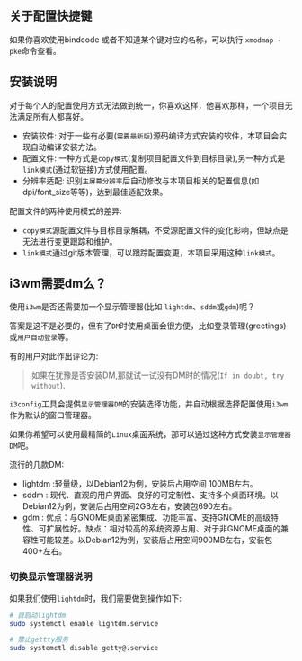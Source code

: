 
## 关于配置快捷键

如果你喜欢使用bindcode 或者不知道某个键对应的名称，可以执行 `xmodmap -pke`命令查看。

## 安装说明
对于每个人的配置使用方式无法做到统一，你喜欢这样，他喜欢那样，一个项目无法满足所有人都喜好。

- 安装软件: 对于一些有必要(`需要最新版`)源码编译方式安装的软件，本项目会实现自动编译安装方法。
- 配置文件: 一种方式是`copy模式`(复制项目配置文件到目标目录),另一种方式是`link模式`(通过软链接)方式使用配置。
- 分辨率适配: 识别`主屏幕分辨率`后自动修改与本项目相关的配置信息(如 dpi/font_size等等)，达到最佳适配效果。

配置文件的两种使用模式的差异:
- `copy模式`源配置文件与目标目录解耦，不受源配置文件的变化影响，但缺点是无法进行变更跟踪和维护。
- `link模式`通过git版本管理，可以跟踪配置变更，本项目采用这种`link模式`。

## i3wm需要dm么？

使用`i3wm`是否还需要加一个显示管理器(比如 `lightdm`、`sddm`或`gdm`)呢？

答案是这不是必要的，但有了`DM`时使用桌面会很方便，比如登录管理(greetings)或`用户自动登录`等。

有的用户对此作出评论为:
> 如果在犹豫是否安装DM,那就试一试没有DM时的情况(`If in doubt, try without`).


`i3config`工具会提供`显示管理器DM`的安装选择功能，并自动根据选择配置使用`i3wm`作为默认的窗口管理器。

如果你希望可以使用最精简的`Linux`桌面系统，那可以通过这种方式安装`显示管理器DM`吧。

流行的几款DM:
- lightdm :轻量级，以Debian12为例，安装后占用空间 100MB左右。
- sddm : 现代、直观的用户界面、良好的可定制性、支持多个桌面环境。以Debian12为例，安装后占用空间2GB左右，安装包690左右。
- gdm : 优点：与GNOME桌面紧密集成、功能丰富、支持GNOME的高级特性、可扩展性好。缺点：相对较高的系统资源占用、对于非GNOME桌面的兼容性可能较差。以Debian12为例，安装后占用空间900MB左右，安装包400+左右。


### 切换显示管理器说明

如果我们使用`lightdm`时，我们需要做到操作如下:
```sh
# 自启动lightdm
sudo systemctl enable lightdm.service

# 禁止gettty服务
sudo systemctl disable getty@.service

```
